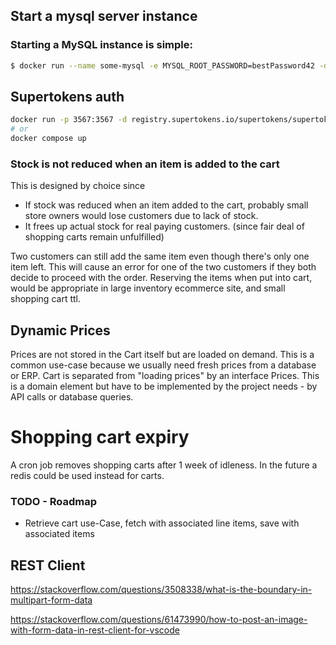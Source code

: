## Start a mysql server instance

### Starting a MySQL instance is simple:

```bash
$ docker run --name some-mysql -e MYSQL_ROOT_PASSWORD=bestPassword42 -d mysql:8.0
```

## Supertokens auth

```bash
docker run -p 3567:3567 -d registry.supertokens.io/supertokens/supertokens-postgresql
# or
docker compose up
```

### Stock is not reduced when an item is added to the cart

This is designed by choice since

- If stock was reduced when an item added to the cart, probably small store owners would lose customers due to lack of stock.
- It frees up actual stock for real paying
  customers. (since fair deal of shopping carts remain unfulfilled)

Two customers can still add the same item even though there's only one item left. This will cause an error for one of the two customers if they both decide to proceed
with the order. Reserving the items when put into cart, would be appropriate in large inventory ecommerce site, and small shopping cart ttl.

## Dynamic Prices

Prices are not stored in the Cart itself but are loaded on demand.
This is a common use-case because we usually need fresh prices from a database or ERP.
Cart is separated from "loading prices" by an interface Prices.
This is a domain element but have to be implemented by the project needs - by API calls or database queries.

# Shopping cart expiry

A cron job removes shopping carts after 1 week of idleness. In the future a redis could be used instead for carts.

### TODO - Roadmap

- Retrieve cart use-Case, fetch with associated line items, save with associated items

## REST Client

https://stackoverflow.com/questions/3508338/what-is-the-boundary-in-multipart-form-data

https://stackoverflow.com/questions/61473990/how-to-post-an-image-with-form-data-in-rest-client-for-vscode
